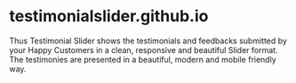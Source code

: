 # testimonialslider.github.io
Thus Testimonial Slider shows the testimonials and feedbacks submitted by your Happy Customers in a clean, responsive and beautiful Slider format. The testimonies are presented in a beautiful, modern and mobile friendly way.
